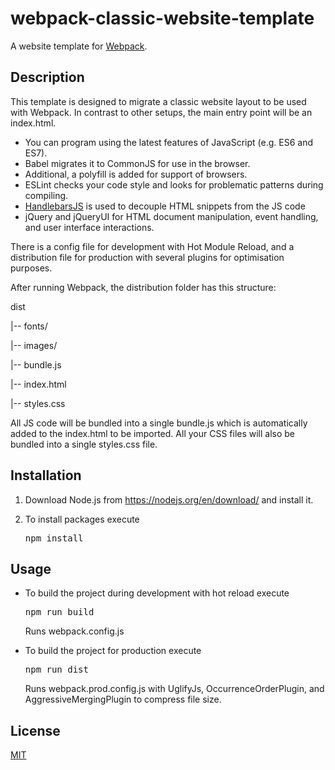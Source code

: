 webpack-classic-website-template
======

A website template for [Webpack](https://github.com/webpack/webpack).

## Description

This template is designed to migrate a classic website layout to be used with Webpack. In contrast to other setups, the main entry point will be an index.html. 

* You can program using the latest features of JavaScript (e.g. ES6 and ES7). 
* Babel migrates it to CommonJS for use in the browser. 
* Additional, a polyfill is added for support of browsers. 
* ESLint checks your code style and looks for problematic patterns during compiling.
* [HandlebarsJS](http://handlebarsjs.com) is used to decouple HTML snippets from the JS code
* jQuery and jQueryUI for HTML document manipulation, event handling, and user interface interactions.

There is a config file for development with Hot Module Reload, and a distribution file for production with several plugins for optimisation purposes.

After running Webpack, the distribution folder has this structure:

dist

|-- fonts/

|-- images/

|-- bundle.js

|-- index.html

|-- styles.css

All JS code will be bundled into a single bundle.js which is automatically added to the index.html to be imported. All your CSS files will also be bundled into a single styles.css file.

## Installation
1. Download Node.js from https://nodejs.org/en/download/ and install it.

2. To install packages execute 
   <pre>npm install</pre>


## Usage
* To build the project during development with hot reload execute
    <pre>npm run build</pre>
    Runs webpack.config.js

* To build the project for production execute
    <pre>npm run dist</pre>
    Runs webpack.prod.config.js with UglifyJs, OccurrenceOrderPlugin, and AggressiveMergingPlugin to compress file size.


## License
[MIT](http://www.opensource.org/licenses/mit-license)


